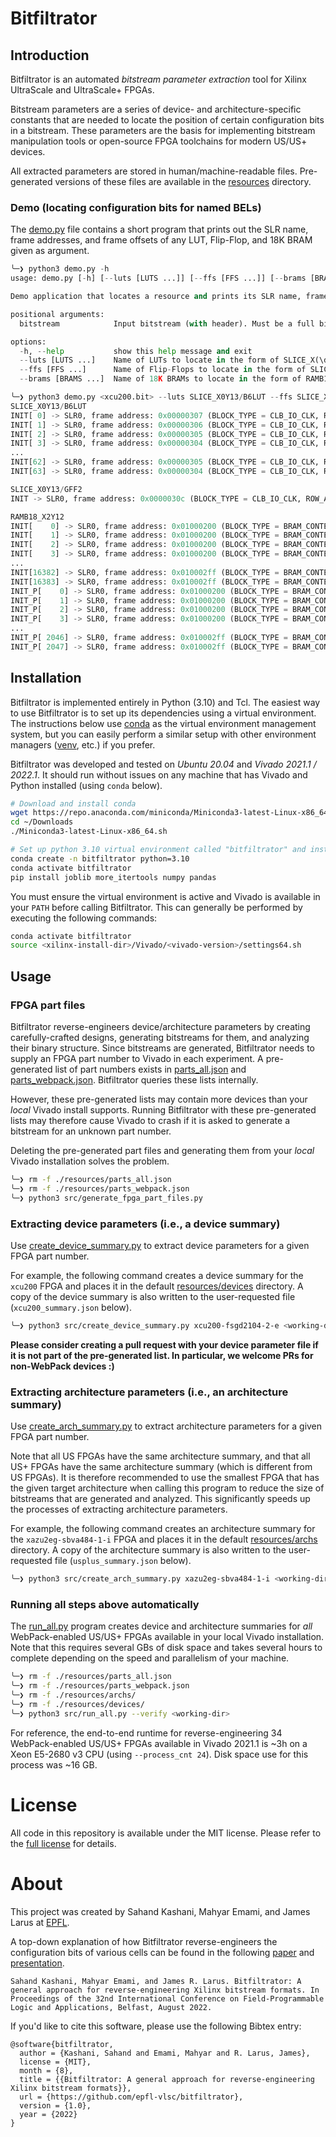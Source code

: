 # Bitfiltrator

## Introduction

Bitfiltrator is an automated *bitstream parameter extraction* tool for Xilinx UltraScale and UltraScale+ FPGAs.

Bitstream parameters are a series of device- and architecture-specific constants that are needed to locate the position of certain configuration bits in a bitstream. These parameters are the basis for implementing bitstream manipulation tools or open-source FPGA toolchains for modern US/US+ devices.

All extracted parameters are stored in human/machine-readable files. Pre-generated versions of these files are available in the [resources](./resources) directory.

### Demo (locating configuration bits for named BELs)

The [demo.py](src/demo.py) file contains a short program that prints out the SLR name, frame addresses, and frame offsets of any LUT, Flip-Flop, and 18K BRAM given as argument.

```python
╰─❯ python3 demo.py -h
usage: demo.py [-h] [--luts [LUTS ...]] [--ffs [FFS ...]] [--brams [BRAMS ...]] bitstream

Demo application that locates a resource and prints its SLR name, frame addresses, and frame offsets.

positional arguments:
  bitstream            Input bitstream (with header). Must be a full bitstream, not a partial one.

options:
  -h, --help           show this help message and exit
  --luts [LUTS ...]    Name of LUTs to locate in the form of SLICE_X(\d+)Y(\d+)/[A-H]6LUT
  --ffs [FFS ...]      Name of Flip-Flops to locate in the form of SLICE_X(\d+)Y(\d+)/[A-H]FF2?
  --brams [BRAMS ...]  Name of 18K BRAMs to locate in the form of RAMB18_X(\d+)Y(\d+)

╰─❯ python3 demo.py <xcu200.bit> --luts SLICE_X0Y13/B6LUT --ffs SLICE_X0Y13/GFF2 --brams RAMB18_X2Y12
SLICE_X0Y13/B6LUT
INIT[ 0] -> SLR0, frame address: 0x00000307 (BLOCK_TYPE = CLB_IO_CLK, ROW_ADDR =   0, COL_ADDR =   3, MINOR_ADDR =   7), frame offset:  639
INIT[ 1] -> SLR0, frame address: 0x00000306 (BLOCK_TYPE = CLB_IO_CLK, ROW_ADDR =   0, COL_ADDR =   3, MINOR_ADDR =   6), frame offset:  639
INIT[ 2] -> SLR0, frame address: 0x00000305 (BLOCK_TYPE = CLB_IO_CLK, ROW_ADDR =   0, COL_ADDR =   3, MINOR_ADDR =   5), frame offset:  639
INIT[ 3] -> SLR0, frame address: 0x00000304 (BLOCK_TYPE = CLB_IO_CLK, ROW_ADDR =   0, COL_ADDR =   3, MINOR_ADDR =   4), frame offset:  639
...
INIT[62] -> SLR0, frame address: 0x00000305 (BLOCK_TYPE = CLB_IO_CLK, ROW_ADDR =   0, COL_ADDR =   3, MINOR_ADDR =   5), frame offset:  624
INIT[63] -> SLR0, frame address: 0x00000304 (BLOCK_TYPE = CLB_IO_CLK, ROW_ADDR =   0, COL_ADDR =   3, MINOR_ADDR =   4), frame offset:  624

SLICE_X0Y13/GFF2
INIT -> SLR0, frame address: 0x0000030c (BLOCK_TYPE = CLB_IO_CLK, ROW_ADDR =   0, COL_ADDR =   3, MINOR_ADDR =  12), frame offset:  668

RAMB18_X2Y12
INIT[    0] -> SLR0, frame address: 0x01000200 (BLOCK_TYPE = BRAM_CONTENT, ROW_ADDR =   0, COL_ADDR =   2, MINOR_ADDR =   0), frame offset: 1536
INIT[    1] -> SLR0, frame address: 0x01000200 (BLOCK_TYPE = BRAM_CONTENT, ROW_ADDR =   0, COL_ADDR =   2, MINOR_ADDR =   0), frame offset: 1548
INIT[    2] -> SLR0, frame address: 0x01000200 (BLOCK_TYPE = BRAM_CONTENT, ROW_ADDR =   0, COL_ADDR =   2, MINOR_ADDR =   0), frame offset: 1560
INIT[    3] -> SLR0, frame address: 0x01000200 (BLOCK_TYPE = BRAM_CONTENT, ROW_ADDR =   0, COL_ADDR =   2, MINOR_ADDR =   0), frame offset: 1572
...
INIT[16382] -> SLR0, frame address: 0x010002ff (BLOCK_TYPE = BRAM_CONTENT, ROW_ADDR =   0, COL_ADDR =   2, MINOR_ADDR = 255), frame offset: 1631
INIT[16383] -> SLR0, frame address: 0x010002ff (BLOCK_TYPE = BRAM_CONTENT, ROW_ADDR =   0, COL_ADDR =   2, MINOR_ADDR = 255), frame offset: 1643
INIT_P[    0] -> SLR0, frame address: 0x01000200 (BLOCK_TYPE = BRAM_CONTENT, ROW_ADDR =   0, COL_ADDR =   2, MINOR_ADDR =   0), frame offset: 1584
INIT_P[    1] -> SLR0, frame address: 0x01000200 (BLOCK_TYPE = BRAM_CONTENT, ROW_ADDR =   0, COL_ADDR =   2, MINOR_ADDR =   0), frame offset: 1590
INIT_P[    2] -> SLR0, frame address: 0x01000200 (BLOCK_TYPE = BRAM_CONTENT, ROW_ADDR =   0, COL_ADDR =   2, MINOR_ADDR =   0), frame offset: 1587
INIT_P[    3] -> SLR0, frame address: 0x01000200 (BLOCK_TYPE = BRAM_CONTENT, ROW_ADDR =   0, COL_ADDR =   2, MINOR_ADDR =   0), frame offset: 1593
...
INIT_P[ 2046] -> SLR0, frame address: 0x010002ff (BLOCK_TYPE = BRAM_CONTENT, ROW_ADDR =   0, COL_ADDR =   2, MINOR_ADDR = 255), frame offset: 1589
INIT_P[ 2047] -> SLR0, frame address: 0x010002ff (BLOCK_TYPE = BRAM_CONTENT, ROW_ADDR =   0, COL_ADDR =   2, MINOR_ADDR = 255), frame offset: 1595
```

## Installation

Bitfiltrator is implemented entirely in Python (3.10) and Tcl. The easiest way to use Bitfiltrator is to set up its dependencies using a virtual environment. The instructions below use [conda](https://docs.conda.io/projects/conda/en/latest/) as the virtual environment management system, but you can easily perform a similar setup with other environment managers ([venv](https://docs.python.org/3/tutorial/venv.html), etc.) if you prefer.

Bitfiltrator was developed and tested on *Ubuntu 20.04* and *Vivado 2021.1 / 2022.1*. It should run without issues on any machine that has Vivado and Python installed (using `conda` below).

```bash
# Download and install conda
wget https://repo.anaconda.com/miniconda/Miniconda3-latest-Linux-x86_64.sh -O ~/Downloads/Miniconda3-latest-Linux-x86_64.sh
cd ~/Downloads
./Miniconda3-latest-Linux-x86_64.sh

# Set up python 3.10 virtual environment called "bitfiltrator" and install dependencies
conda create -n bitfiltrator python=3.10
conda activate bitfiltrator
pip install joblib more_itertools numpy pandas
```

You must ensure the virtual environment is active and Vivado is available in your `PATH` before calling Bitfiltrator. This can generally be performed by executing the following commands:

```bash
conda activate bitfiltrator
source <xilinx-install-dir>/Vivado/<vivado-version>/settings64.sh
```

## Usage

### FPGA part files

Bitfiltrator reverse-engineers device/architecture parameters by creating carefully-crafted designs, generating bitstreams for them, and analyzing their binary structure. Since bitstreams are generated, Bitfiltrator needs to supply an FPGA part number to Vivado in each experiment. A pre-generated list of part numbers exists in [parts_all.json](./resources/parts_all.json) and [parts_webpack.json](./resources/parts_webpack.json). Bitfiltrator queries these lists internally.

However, these pre-generated lists may contain more devices than your *local* Vivado install supports. Running Bitfiltrator with these pre-generated lists may therefore cause Vivado to crash if it is asked to generate a bitstream for an unknown part number.

Deleting the pre-generated part files and generating them from your *local* Vivado installation solves the problem.

```bash
╰─❯ rm -f ./resources/parts_all.json
╰─❯ rm -f ./resources/parts_webpack.json
╰─❯ python3 src/generate_fpga_part_files.py
```

### Extracting device parameters (i.e., a device summary)

Use [create_device_summary.py](./src/create_device_summary.py) to extract device parameters for a given FPGA part number.

For example, the following command creates a device summary for the `xcu200` FPGA and places it in the default [resources/devices](./resources/devices/) directory. A copy of the device summary is also written to the user-requested file (`xcu200_summary.json` below).

```bash
╰─❯ python3 src/create_device_summary.py xcu200-fsgd2104-2-e <working-dir> <xcu200_summary.json>
```

__Please consider creating a pull request with your device parameter file if it is not part of the pre-generated list. In particular, we welcome PRs for non-WebPack devices :)__

### Extracting architecture parameters (i.e., an architecture summary)

Use [create_arch_summary.py](./src/create_arch_summary.py) to extract architecture parameters for a given FPGA part number.

Note that all US FPGAs have the same architecture summary, and that all US+ FPGAs have the same architecture summary (which is different from US FPGAs). It is therefore recommended to use the smallest FPGA that has the given target architecture when calling this program to reduce the size of bitstreams that are generated and analyzed. This significantly speeds up the processes of extracting architecture parameters.

For example, the following command creates an architecture summary for the `xazu2eg-sbva484-1-i` FPGA and places it in the default [resources/archs](./resources/archs/) directory. A copy of the architecture summary is also written to the user-requested file (`usplus_summary.json` below).

```bash
╰─❯ python3 src/create_arch_summary.py xazu2eg-sbva484-1-i <working-dir> <usplus_summary.json>
```

### Running all steps above automatically

The [run_all.py](./src/run_all.py) program creates device and architecture summaries for *all* WebPack-enabled US/US+ FPGAs available in your local Vivado installation. Note that this requires several GBs of disk space and takes several hours to complete depending on the speed and parallelism of your machine.

```bash
╰─❯ rm -f ./resources/parts_all.json
╰─❯ rm -f ./resources/parts_webpack.json
╰─❯ rm -f ./resources/archs/
╰─❯ rm -f ./resources/devices/
╰─❯ python3 src/run_all.py --verify <working-dir>
```

For reference, the end-to-end runtime for reverse-engineering 34 WebPack-enabled US/US+ FPGAs available in Vivado 2021.1 is ~3h on a Xeon E5-2680 v3 CPU (using `--process_cnt 24`). Disk space use for this process was ~16 GB.

# License

All code in this repository is available under the MIT license. Please refer to the [full license](./LICENSE) for details.

# About

This project was created by Sahand Kashani, Mahyar Emami, and James Larus at [EPFL](https://www.epfl.ch/en/).

A top-down explanation of how Bitfiltrator reverse-engineers the configuration bits of various cells can be found in the following [paper](./fpl22-bitfiltrator-paper.pdf) and [presentation](./fpl22-bitfiltrator-slides.pdf).

```
Sahand Kashani, Mahyar Emami, and James R. Larus. Bitfiltrator: A general approach for reverse-engineering Xilinx bitstream formats. In Proceedings of the 32nd International Conference on Field‐Programmable Logic and Applications, Belfast, August 2022.
```

If you'd like to cite this software, please use the following Bibtex entry:

```
@software{bitfiltrator,
  author = {Kashani, Sahand and Emami, Mahyar and R. Larus, James},
  license = {MIT},
  month = {8},
  title = {{Bitfiltrator: A general approach for reverse-engineering Xilinx bitstream formats}},
  url = {https://github.com/epfl-vlsc/bitfiltrator},
  version = {1.0},
  year = {2022}
}
```